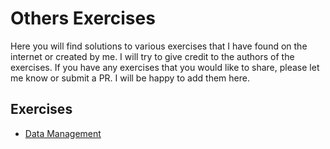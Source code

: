 # Others Exercises

Here you will find solutions to various exercises that I have found on the internet or created by me. I will try to give credit to the authors of the exercises. If you have any exercises that you would like to share, please let me know or submit a PR. I will be happy to add them here.

## Exercises

- [Data Management](data_management.md)
